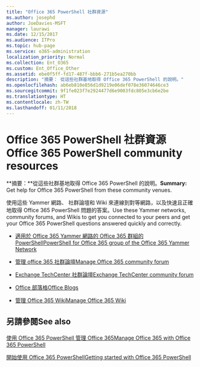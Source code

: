 ```yaml
---
title: "Office 365 PowerShell 社群資源"
ms.author: josephd
author: JoeDavies-MSFT
manager: laurawi
ms.date: 12/15/2017
ms.audience: ITPro
ms.topic: hub-page
ms.service: o365-administration
localization_priority: Normal
ms.collection: Ent_O365
ms.custom: Ent_Office_Other
ms.assetid: ebe0f5ff-fd17-487f-bbb6-271b5ea270bb
description: "摘要： 從這些社群基地取得 Office 365 PowerShell 的說明。"
ms.openlocfilehash: ab6eb810e856d1d9219e06def078e36074646ce3
ms.sourcegitcommit: 9f1fe023f7e2924477d6e9003fdc805e3cb6e2be
ms.translationtype: HT
ms.contentlocale: zh-TW
ms.lasthandoff: 01/11/2018
---
```

# <a name="office-365-powershell-community-resources"></a><span data-ttu-id="76ac3-103">Office 365 PowerShell 社群資源</span><span class="sxs-lookup"><span data-stu-id="76ac3-103">Office 365 PowerShell community resources</span></span>

 <span data-ttu-id="76ac3-104">**摘要：**從這些社群基地取得 Office 365 PowerShell 的說明。</span><span class="sxs-lookup"><span data-stu-id="76ac3-104">**Summary:** Get help for Office 365 PowerShell from these community venues.</span></span>
  
<span data-ttu-id="76ac3-105">使用這些 Yammer 網路、 社群論壇和 Wiki 來連線到對等網路，以及快速且正確地取得 Office 365 PowerShell 問題的答案。</span><span class="sxs-lookup"><span data-stu-id="76ac3-105">Use these Yammer networks, community forums, and Wikis to get you connected to your peers and get your Office 365 PowerShell questions answered quickly and correctly.</span></span> 
  
- [<span data-ttu-id="76ac3-106">適用於 Office 365 Yammer 網路的 Office 365 群組的 PowerShell</span><span class="sxs-lookup"><span data-stu-id="76ac3-106">PowerShell for Office 365 group of the Office 365 Yammer Network</span></span>](https://www.yammer.com/itpronetwork/#/threads/inGroup?type=in_group&amp;feedId=4632269)
    
- <span data-ttu-id="76ac3-107">[管理 office 365 社群論壇](https://community.office365.com/zh-TW/f/148.aspx)</span><span class="sxs-lookup"><span data-stu-id="76ac3-107">[Manage Office 365 community forum](https://community.office365.com/zh-TW/f/148.aspx)</span></span>
    
- [<span data-ttu-id="76ac3-108">Exchange TechCenter 社群論壇</span><span class="sxs-lookup"><span data-stu-id="76ac3-108">Exchange TechCenter community forum</span></span>](https://social.technet.microsoft.com/Forums/exchange/en-US/home?forum=exchangesvrgeneral)
    
- <span data-ttu-id="76ac3-109">[Office 部落格](https://blogs.office.com/)</span><span class="sxs-lookup"><span data-stu-id="76ac3-109">[Office Blogs](https://blogs.office.com/)</span></span>
    
- <span data-ttu-id="76ac3-110">[管理 Office 365 Wiki](https://community.office365.com/zh-TW/w/manage/default.aspx)</span><span class="sxs-lookup"><span data-stu-id="76ac3-110">[Manage Office 365 Wiki](https://community.office365.com/zh-TW/w/manage/default.aspx)</span></span>
    
## <a name="see-also"></a><span data-ttu-id="76ac3-111">另請參閱</span><span class="sxs-lookup"><span data-stu-id="76ac3-111">See also</span></span>

#### 

[<span data-ttu-id="76ac3-112">使用 Office 365 PowerShell 管理 Office 365</span><span class="sxs-lookup"><span data-stu-id="76ac3-112">Manage Office 365 with Office 365 PowerShell</span></span>](manage-office-365-with-office-365-powershell.md)
  
[<span data-ttu-id="76ac3-113">開始使用 Office 365 PowerShell</span><span class="sxs-lookup"><span data-stu-id="76ac3-113">Getting started with Office 365 PowerShell</span></span>](getting-started-with-office-365-powershell.md)


